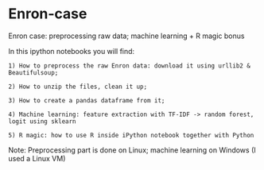 # Enron-case
Enron case: preprocessing raw data; machine learning + R magic bonus

In this ipython notebooks you will find:

    1) How to preprocess the raw Enron data: download it using urllib2 & Beautifulsoup;

    2) How to unzip the files, clean it up;

    3) How to create a pandas dataframe from it;

    4) Machine learning: feature extraction with TF-IDF -> random forest, logit using sklearn

    5) R magic: how to use R inside iPython notebook together with Python

Note: Preprocessing part is done on Linux; machine learning on Windows (I used a Linux VM)
